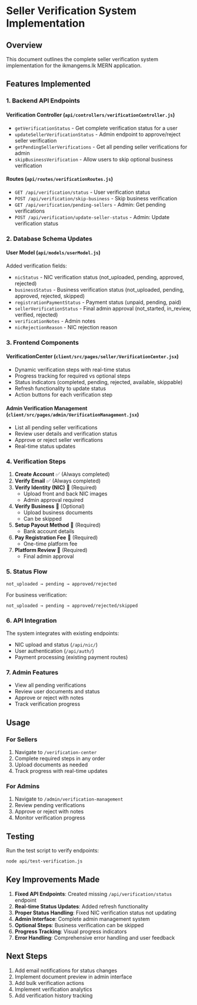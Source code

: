 # Seller Verification System Implementation

## Overview
This document outlines the complete seller verification system implementation for the ikmangems.lk MERN application.

## Features Implemented

### 1. Backend API Endpoints

#### Verification Controller (`api/controllers/verificationController.js`)
- `getVerificationStatus` - Get complete verification status for a user
- `updateSellerVerificationStatus` - Admin endpoint to approve/reject seller verification
- `getPendingSellerVerifications` - Get all pending seller verifications for admin
- `skipBusinessVerification` - Allow users to skip optional business verification

#### Routes (`api/routes/verificationRoutes.js`)
- `GET /api/verification/status` - User verification status
- `POST /api/verification/skip-business` - Skip business verification
- `GET /api/verification/pending-sellers` - Admin: Get pending verifications
- `POST /api/verification/update-seller-status` - Admin: Update verification status

### 2. Database Schema Updates

#### User Model (`api/models/userModel.js`)
Added verification fields:
- `nicStatus` - NIC verification status (not_uploaded, pending, approved, rejected)
- `businessStatus` - Business verification status (not_uploaded, pending, approved, rejected, skipped)
- `registrationPaymentStatus` - Payment status (unpaid, pending, paid)
- `sellerVerificationStatus` - Final admin approval (not_started, in_review, verified, rejected)
- `verificationNotes` - Admin notes
- `nicRejectionReason` - NIC rejection reason

### 3. Frontend Components

#### VerificationCenter (`client/src/pages/seller/VerificationCenter.jsx`)
- Dynamic verification steps with real-time status
- Progress tracking for required vs optional steps
- Status indicators (completed, pending, rejected, available, skippable)
- Refresh functionality to update status
- Action buttons for each verification step

#### Admin Verification Management (`client/src/pages/admin/VerificationManagement.jsx`)
- List all pending seller verifications
- Review user details and verification status
- Approve or reject seller verifications
- Real-time status updates

### 4. Verification Steps

1. **Create Account** ✅ (Always completed)
2. **Verify Email** ✅ (Always completed)
3. **Verify Identity (NIC)** 🔄 (Required)
   - Upload front and back NIC images
   - Admin approval required
4. **Verify Business** 🔄 (Optional)
   - Upload business documents
   - Can be skipped
5. **Setup Payout Method** 🔄 (Required)
   - Bank account details
6. **Pay Registration Fee** 🔄 (Required)
   - One-time platform fee
7. **Platform Review** 🔄 (Required)
   - Final admin approval

### 5. Status Flow

```
not_uploaded → pending → approved/rejected
```

For business verification:
```
not_uploaded → pending → approved/rejected/skipped
```

### 6. API Integration

The system integrates with existing endpoints:
- NIC upload and status (`/api/nic/`)
- User authentication (`/api/auth/`)
- Payment processing (existing payment routes)

### 7. Admin Features

- View all pending verifications
- Review user documents and status
- Approve or reject with notes
- Track verification progress

## Usage

### For Sellers
1. Navigate to `/verification-center`
2. Complete required steps in any order
3. Upload documents as needed
4. Track progress with real-time updates

### For Admins
1. Navigate to `/admin/verification-management`
2. Review pending verifications
3. Approve or reject with notes
4. Monitor verification progress

## Testing

Run the test script to verify endpoints:
```bash
node api/test-verification.js
```

## Key Improvements Made

1. **Fixed API Endpoints**: Created missing `/api/verification/status` endpoint
2. **Real-time Status Updates**: Added refresh functionality
3. **Proper Status Handling**: Fixed NIC verification status not updating
4. **Admin Interface**: Complete admin management system
5. **Optional Steps**: Business verification can be skipped
6. **Progress Tracking**: Visual progress indicators
7. **Error Handling**: Comprehensive error handling and user feedback

## Next Steps

1. Add email notifications for status changes
2. Implement document preview in admin interface
3. Add bulk verification actions
4. Implement verification analytics
5. Add verification history tracking


